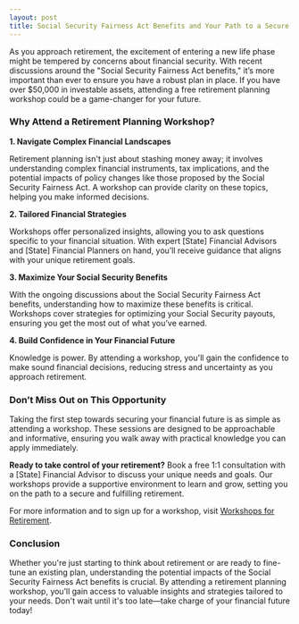 ```yaml
---
layout: post
title: Social Security Fairness Act Benefits and Your Path to a Secure Future
---
```



As you approach retirement, the excitement of entering a new life phase might be tempered by concerns about financial security. With recent discussions around the "Social Security Fairness Act benefits," it’s more important than ever to ensure you have a robust plan in place. If you have over $50,000 in investable assets, attending a free retirement planning workshop could be a game-changer for your future.

### Why Attend a Retirement Planning Workshop?

**1. Navigate Complex Financial Landscapes**

Retirement planning isn't just about stashing money away; it involves understanding complex financial instruments, tax implications, and the potential impacts of policy changes like those proposed by the Social Security Fairness Act. A workshop can provide clarity on these topics, helping you make informed decisions.

**2. Tailored Financial Strategies**

Workshops offer personalized insights, allowing you to ask questions specific to your financial situation. With expert [State] Financial Advisors and [State] Financial Planners on hand, you’ll receive guidance that aligns with your unique retirement goals.

**3. Maximize Your Social Security Benefits**

With the ongoing discussions about the Social Security Fairness Act benefits, understanding how to maximize these benefits is critical. Workshops cover strategies for optimizing your Social Security payouts, ensuring you get the most out of what you’ve earned.

**4. Build Confidence in Your Financial Future**

Knowledge is power. By attending a workshop, you'll gain the confidence to make sound financial decisions, reducing stress and uncertainty as you approach retirement.

### Don’t Miss Out on This Opportunity

Taking the first step towards securing your financial future is as simple as attending a workshop. These sessions are designed to be approachable and informative, ensuring you walk away with practical knowledge you can apply immediately.

**Ready to take control of your retirement?** Book a free 1:1 consultation with a [State] Financial Advisor to discuss your unique needs and goals. Our workshops provide a supportive environment to learn and grow, setting you on the path to a secure and fulfilling retirement.

For more information and to sign up for a workshop, visit [Workshops for Retirement](https://workshopsforretirement.com).

### Conclusion

Whether you're just starting to think about retirement or are ready to fine-tune an existing plan, understanding the potential impacts of the Social Security Fairness Act benefits is crucial. By attending a retirement planning workshop, you’ll gain access to valuable insights and strategies tailored to your needs. Don't wait until it's too late—take charge of your financial future today!